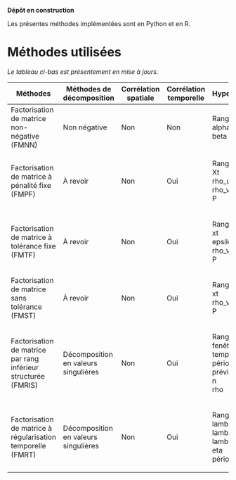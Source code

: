 
**Dépôt en construction**

Les présentes méthodes implémentées sont en Python et en R. 




# Méthodes utilisées

*Le tableau ci-bas est présentement en mise à jours.*

| Méthodes | Méthodes de décomposition | Corrélation spatiale | Corrélation temporelle | Hyperparamètres | Méthode d'optimisation | Nom en anglais | Notes |
| --- | --- | --- | --- | --- | --- | --- | --- |
| Factorisation de matrice non-négative (FMNN) | Non négative | Non | Non | <p>Rang<br>alpha<br>beta</p> | Descente par coordination séquentielle | Non negative matrix factorization (NNMF) | Aucune |
| Factorisation de matrice à pénalité fixe (FMPF) | À revoir | Non | Oui | <p>Rang<br>Xt<br>rho_u<br>rho_v<br>P</p> | Descente coordonnée | Fixed penality matrix factorization (FPMF) | Apprentissage incrémental |
| Factorisation de matrice à tolérance fixe (FMTF) | À revoir | Non | Oui | <p>Rang<br>xt<br>epsilon<br>rho_v<br>P</p> | Descente coordonnée | Fixed tolerance matrix factorization (FTMF) | Apprentissage incrémental |
| Factorisation de matrice sans tolérance (FMST) | À revoir | Non | Oui | <p>Rang<br>xt<br>rho_v<br>P</p> | Descente coordohhée | Zero tolerance matrix factorization (ZTMF) | Apprentissage incrémental |
| Factorisation de matrice par rang inférieur structurée (FMRIS) | Décomposition en valeurs singulières | Non | Oui | <p>Rang<br>fenêtre temporelle<br>période prévisionnelle<br>n<br>rho</p> | À revoir | Structured low rank matrix completion (SLRMC) | En ce moment, seulement ligne par ligne |
| Factorisation de matrice à régularisation temporelle (FMRT) | Décomposition en valeurs singulières | Non | Oui | <p>Rang<br>lambda w<br>lambda x<br>lambda theta<br>eta<br>période</p> | À revoir | Temporal regularized matrix factorization (TRMF) | Aucune |



